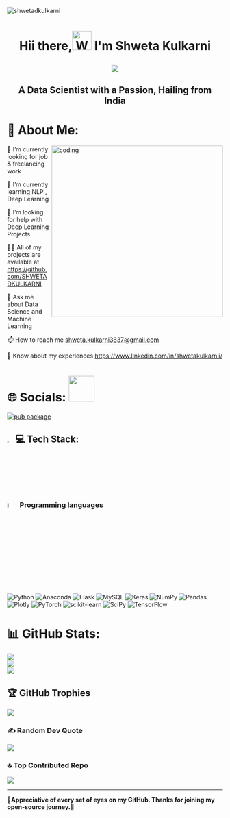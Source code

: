 



<p align="left"> <img src="https://komarev.com/ghpvc/?username=shwetadkulkarni&label=Profile%20views&color=800000&style=flat" alt="shwetadkulkarni" /> </p>

<h1 align="center"> Hii there,<img src="https://em-content.zobj.net/source/animated-noto-color-emoji/356/waving-hand_1f44b.gif" 
         alt="Waving hand animated gif"
         height="45"
         width="45"/>  I'm Shweta Kulkarni


   <p> <img src="https://readme-typing-svg.herokuapp.com?font=Tourney&center=true&color=FFA500&size=40&width=750&height=80&lines=Welcome!+To+MY+Profile"/>
</p>
         

<h2 align="center"> 
          
<b>  A Data Scientist with a Passion, Hailing from India</b></h2> 





# 💫 About Me: 

<img align="right" alt="coding" width="400" src="https://encrypted-tbn0.gstatic.com/images?q=tbn:ANd9GcQ_senpPqMTyMZRIqaJ-0WGR3P3-3BaDtvbkQ&usqp=CAU">

🔭 I’m currently looking for job & freelancing work

🌱 I’m currently learning NLP , Deep Learning

🤝 I’m looking for help with Deep Learning Projects

👨‍💻 All of my projects are available at https://github.com/SHWETADKULKARNI

💬 Ask me about Data Science and Machine Learning

📫 How to reach me shweta.kulkarni3637@gmail.com

📄 Know about my experiences https://www.linkedin.com/in/shwetakulkarnii/


# 🌐 Socials: <img src="https://media.giphy.com/media/LnQjpWaON8nhr21vNW/giphy.gif" width="60">






[![pub package](https://img.shields.io/badge/LinkedIn-0077B5?style=for-the-badge&logo=linkedin&logoColor=white)](https://www.linkedin.com/in/shwetakulkarnii/) 
 
 
## <img src="https://media2.giphy.com/media/QssGEmpkyEOhBCb7e1/giphy.gif?cid=ecf05e47a0n3gi1bfqntqmob8g9aid1oyj2wr3ds3mg700bl&rid=giphy.gif" width ="3%"> 💻 Tech Stack:
### <img src = "https://github.com/7oSkaaa/7oSkaaa/blob/main/Images/Programming_Languages.gif?raw=true" width=5%> Programming languages


 ![Python](https://img.shields.io/badge/python-3670A0?style=for-the-badge&logo=python&logoColor=ffdd54)  ![Anaconda](https://img.shields.io/badge/Anaconda-%2344A833.svg?style=for-the-badge&logo=anaconda&logoColor=white)  ![Flask](https://img.shields.io/badge/flask-%23000.svg?style=for-the-badge&logo=flask&logoColor=white) ![MySQL](https://img.shields.io/badge/mysql-%2300f.svg?style=for-the-badge&logo=mysql&logoColor=white) ![Keras](https://img.shields.io/badge/Keras-%23D00000.svg?style=for-the-badge&logo=Keras&logoColor=white) ![NumPy](https://img.shields.io/badge/numpy-%23013243.svg?style=for-the-badge&logo=numpy&logoColor=white) ![Pandas](https://img.shields.io/badge/pandas-%23150458.svg?style=for-the-badge&logo=pandas&logoColor=white) ![Plotly](https://img.shields.io/badge/Plotly-%233F4F75.svg?style=for-the-badge&logo=plotly&logoColor=white) ![PyTorch](https://img.shields.io/badge/PyTorch-%23EE4C2C.svg?style=for-the-badge&logo=PyTorch&logoColor=white) ![scikit-learn](https://img.shields.io/badge/scikit--learn-%23F7931E.svg?style=for-the-badge&logo=scikit-learn&logoColor=white) ![SciPy](https://img.shields.io/badge/SciPy-%230C55A5.svg?style=for-the-badge&logo=scipy&logoColor=%white) ![TensorFlow](https://img.shields.io/badge/TensorFlow-%23FF6F00.svg?style=for-the-badge&logo=TensorFlow&logoColor=white)


 
# 📊 GitHub Stats:
![](https://github-readme-stats.vercel.app/api?username=SHWETADKULKARNI&theme=gruvbox&hide_border=false&include_all_commits=false&count_private=false)<br/>
![](https://github-readme-streak-stats.herokuapp.com/?user=SHWETADKULKARNI&theme=gruvbox&hide_border=false)<br/>
![](https://github-readme-stats.vercel.app/api/top-langs/?username=SHWETADKULKARNI&theme=gruvbox&hide_border=false&include_all_commits=false&count_private=false&layout=compact)

## 🏆 GitHub Trophies
![](https://github-profile-trophy.vercel.app/?username=SHWETADKULKARNI&theme=juicyfresh&no-frame=true&no-bg=false&margin-w=4)

### ✍️ Random Dev Quote
![](https://quotes-github-readme.vercel.app/api?type=horizontal&theme=radical)

### 🔝 Top Contributed Repo
![](https://github-contributor-stats.vercel.app/api?username=SHWETADKULKARNI&limit=5&theme=gruvbox&combine_all_yearly_contributions=true)

---


<!-- Proudly created with GPRM ( https://gprm.itsvg.in ) -->




  
<b>💫Appreciative of every set of eyes on my GitHub. Thanks for joining my open-source journey.💫</b>
</div>

<!-- Proudly created with GPRM ( https://gprm.itsvg.in ) -->


